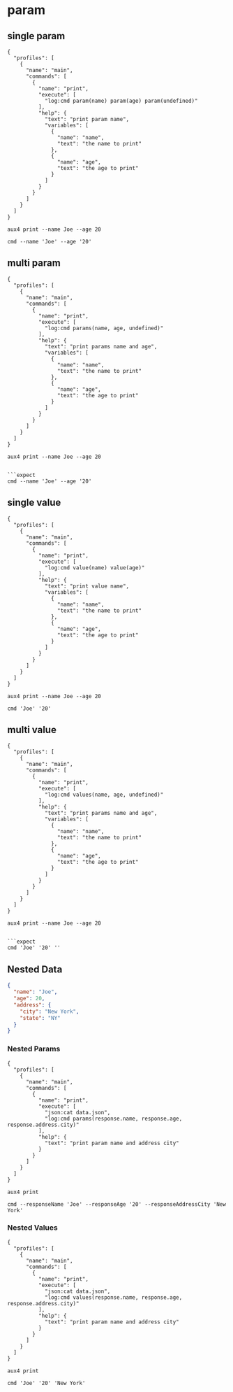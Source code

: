# param

## single param

```file:.aux4
{
  "profiles": [
    {
      "name": "main",
      "commands": [
        {
          "name": "print",
          "execute": [
            "log:cmd param(name) param(age) param(undefined)"
          ],
          "help": {
            "text": "print param name",
            "variables": [
              {
                "name": "name",
                "text": "the name to print"
              },
              {
                "name": "age",
                "text": "the age to print"
              }
            ]
          }
        }
      ]
    }
  ]
}
```

```execute
aux4 print --name Joe --age 20
```

```expect
cmd --name 'Joe' --age '20' 
```

## multi param

```file:.aux4
{
  "profiles": [
    {
      "name": "main",
      "commands": [
        {
          "name": "print",
          "execute": [
            "log:cmd params(name, age, undefined)"
          ],
          "help": {
            "text": "print params name and age",
            "variables": [
              {
                "name": "name",
                "text": "the name to print"
              },
              {
                "name": "age",
                "text": "the age to print"
              }
            ]
          }
        }
      ]
    }
  ]
}
```

```execute
aux4 print --name Joe --age 20
```
```

```expect
cmd --name 'Joe' --age '20'
```

## single value

```file:.aux4
{
  "profiles": [
    {
      "name": "main",
      "commands": [
        {
          "name": "print",
          "execute": [
            "log:cmd value(name) value(age)"
          ],
          "help": {
            "text": "print value name",
            "variables": [
              {
                "name": "name",
                "text": "the name to print"
              },
              {
                "name": "age",
                "text": "the age to print"
              }
            ]
          }
        }
      ]
    }
  ]
}
```

```execute
aux4 print --name Joe --age 20
```

```expect
cmd 'Joe' '20'
```

## multi value

```file:.aux4
{
  "profiles": [
    {
      "name": "main",
      "commands": [
        {
          "name": "print",
          "execute": [
            "log:cmd values(name, age, undefined)"
          ],
          "help": {
            "text": "print params name and age",
            "variables": [
              {
                "name": "name",
                "text": "the name to print"
              },
              {
                "name": "age",
                "text": "the age to print"
              }
            ]
          }
        }
      ]
    }
  ]
}
```

```execute
aux4 print --name Joe --age 20
```
```

```expect
cmd 'Joe' '20' ''
```

## Nested Data

```file:data.json
{
  "name": "Joe",
  "age": 20,
  "address": {
    "city": "New York",
    "state": "NY"
  }
}
```

### Nested Params

```file:.aux4
{
  "profiles": [
    {
      "name": "main",
      "commands": [
        {
          "name": "print",
          "execute": [
            "json:cat data.json",
            "log:cmd params(response.name, response.age, response.address.city)"
          ],
          "help": {
            "text": "print param name and address city"
          }
        }
      ]
    }
  ]
}
```

```execute
aux4 print
```

```expect
cmd --responseName 'Joe' --responseAge '20' --responseAddressCity 'New York'
```

### Nested Values

```file:.aux4
{
  "profiles": [
    {
      "name": "main",
      "commands": [
        {
          "name": "print",
          "execute": [
            "json:cat data.json",
            "log:cmd values(response.name, response.age, response.address.city)"
          ],
          "help": {
            "text": "print param name and address city"
          }
        }
      ]
    }
  ]
}
```

```execute
aux4 print
```

```expect
cmd 'Joe' '20' 'New York'
```

